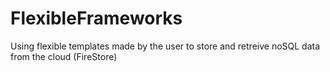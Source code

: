 # FlexibleFrameworks

Using flexible templates made by the user to store and retreive noSQL data from the cloud (FireStore)